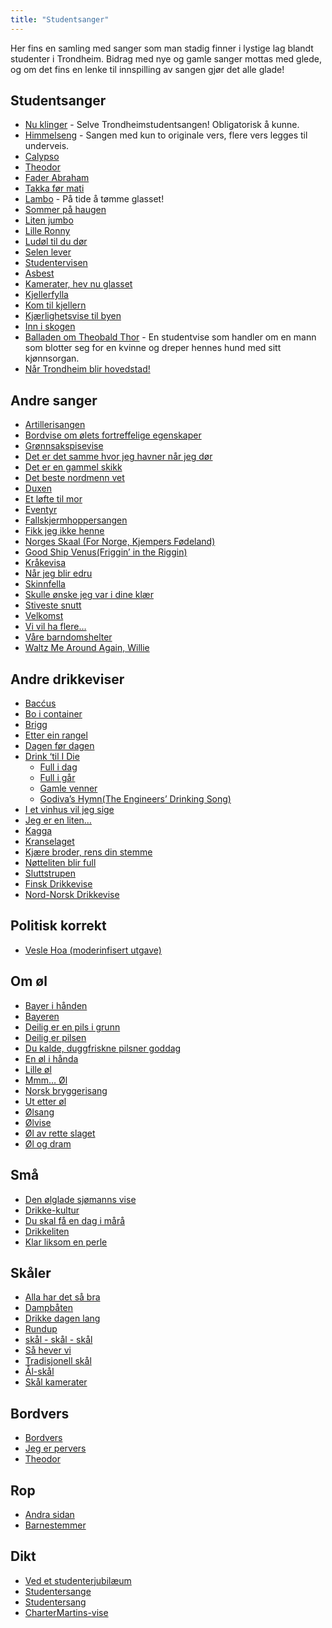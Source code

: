 ```yaml
---
title: "Studentsanger"
---
```


Her fins en samling med sanger som man stadig finner i lystige lag blandt studenter i Trondheim. Bidrag med nye og gamle sanger mottas med glede, og om det fins en lenke til innspilling av sangen gjør det alle glade!

Studentsanger
----------------

-  [Nu klinger](/info/sosialt-og-okonomisk/studentsanger/nu-klinger-igjennom/) - Selve Trondheimstudentsangen! Obligatorisk å kunne.
- [Himmelseng](/info/sosialt-og-okonomisk/studentsanger/himmelseng/) - Sangen med kun to originale vers, flere vers legges til underveis.
-   [Calypso](/info/sosialt-og-okonomisk/studentsanger/calypso/)
-   [Theodor](/info/sosialt-og-okonomisk/studentsanger/theodor/)
-   [Fader Abraham](/info/sosialt-og-okonomisk/studentsanger/faderabraham/)
-   [Takka før mati](/info/sosialt-og-okonomisk/studentsanger/takkaformati/)
-   [Lambo](/info/sosialt-og-okonomisk/studentsanger/lambo/) - På tide å tømme glasset!
-   [Sommer på haugen](/info/sosialt-og-okonomisk/studentsanger/sommerpahaugen/)
-   [Liten jumbo](/info/sosialt-og-okonomisk/studentsanger/litenjumbo/)
-   [Lille Ronny](/info/sosialt-og-okonomisk/studentsanger/lilleronny/)
-   [Ludøl til du dør](/info/sosialt-og-okonomisk/studentsanger/ldoltildudor/)
-   [Selen lever](/info/sosialt-og-okonomisk/studentsanger/selenlever/)
-   [Studentervisen](/info/sosialt-og-okonomisk/studentsanger/studentervisen/)
-   [Asbest](/info/sosialt-og-okonomisk/studentsanger/asbest/)
-   [Kamerater, hev nu glasset](/info/sosialt-og-okonomisk/studentsanger/kamerater/)
-   [Kjellerfylla](/info/sosialt-og-okonomisk/studentsanger/kjellerfylla/)
-   [Kom til kjellern](/info/sosialt-og-okonomisk/studentsanger/komtilkjellern/)
-   [Kjærlighetsvise til byen](/info/sosialt-og-okonomisk/studentsanger/kjarlighettilbyen/)
-   [Inn i skogen](/info/sosialt-og-okonomisk/studentsanger/inniskogen/)
-   [Balladen om Theobald Thor](/info/sosialt-og-okonomisk/studentsanger/theobald/) - En studentvise som handler om en
    mann som blotter seg for en kvinne og dreper hennes hund med sitt
    kjønnsorgan.
-   [Når Trondheim blir hovedstad!](/info/sosialt-og-okonomisk/studentsanger/nar-trondheim-blir-hovedstad)

Andre sanger
------------

-   [Artillerisangen](/info/sosialt-og-okonomisk/studentsanger/artillerisangen/)
-   [Bordvise om ølets fortreffelige egenskaper](/info/sosialt-og-okonomisk/studentsanger/bordvise/)
-   [Grønnsakspisevise](/info/sosialt-og-okonomisk/studentsanger/gronnsakspisevise/)
-   [Det er det samme
    hvor jeg havner når jeg dør](/info/sosialt-og-okonomisk/studentsanger/naarjegdor/)
-   [Det er en gammel skikk](/info/sosialt-og-okonomisk/studentsanger/gammelskikk/)
-   [Det beste nordmenn vet](/info/sosialt-og-okonomisk/studentsanger/nordmenn/)
-   [Duxen](/info/sosialt-og-okonomisk/studentsanger/duxen/)
-   [Et løfte til mor](/info/sosialt-og-okonomisk/studentsanger/loftetilmor/)
-   [Eventyr](/info/sosialt-og-okonomisk/studentsanger/eventyr/)
-   [Fallskjermhoppersangen](/info/sosialt-og-okonomisk/studentsanger/fallskjermhopperen/)
-   [Fikk jeg ikke henne](/info/sosialt-og-okonomisk/studentsanger/fikkjegikkehenne/)
-   [Norges Skaal (For Norge, Kjempers
    Fødeland)](/info/sosialt-og-okonomisk/studentsanger/fornorge/)
-   [Good Ship Venus(Friggin’ in the Riggin)](/info/sosialt-og-okonomisk/studentsanger/shipvenus/)
-   [Kråkevisa](/info/sosialt-og-okonomisk/studentsanger/kraka/)
-   [Når jeg blir edru](/info/sosialt-og-okonomisk/studentsanger/edru/)
-   [Skinnfella](/info/sosialt-og-okonomisk/studentsanger/skinnfella/)
-   [Skulle ønske jeg var i dine
    klær](/info/sosialt-og-okonomisk/studentsanger/idineklar/)
-   [Stiveste snutt](/info/sosialt-og-okonomisk/studentsanger/stivestesnutt/)
-   [Velkomst](/info/sosialt-og-okonomisk/studentsanger/velkomst/)
-   [Vi vil ha flere…](/info/sosialt-og-okonomisk/studentsanger/flere/)
-   [Våre barndomshelter](/info/sosialt-og-okonomisk/studentsanger/barndomshelter/)
-   [Waltz Me Around Again, Willie](/info/sosialt-og-okonomisk/studentsanger/willie/)

Andre drikkeviser
-----------------

-   [Bacćus](/info/sosialt-og-okonomisk/studentsanger/baccus/)
-   [Bo i container](/info/sosialt-og-okonomisk/studentsanger/container/)
-   [Brigg](/info/sosialt-og-okonomisk/studentsanger/brigg/)
-   [Etter ein rangel](/info/sosialt-og-okonomisk/studentsanger/rangel/)
-   [Dagen før dagen](/info/sosialt-og-okonomisk/studentsanger/dagenfordagen/)
-   [Drink ‘til I Die](/info/sosialt-og-okonomisk/studentsanger/drinktilidie/) 
    * [Full i dag](/info/sosialt-og-okonomisk/studentsanger/fullidag/)
    * [Full i går](/info/sosialt-og-okonomisk/studentsanger/fulligar/)  
    * [Gamle venner](/info/sosialt-og-okonomisk/studentsanger/gamlevenner/)  
    * [Godiva’s Hymn(The Engineers’ Drinking Song)](/info/sosialt-og-okonomisk/studentsanger/godivashymn/)
-   [I et vinhus vil jeg sige](/info/sosialt-og-okonomisk/studentsanger/vinhus/)
-   [Jeg er en liten…](/info/sosialt-og-okonomisk/studentsanger/jegerliten/)
-   [Kagga](/info/sosialt-og-okonomisk/studentsanger/kagga/)
-   [Kranselaget](/info/sosialt-og-okonomisk/studentsanger/kranselaget/)
-   [Kjære broder, rens din stemme](/info/sosialt-og-okonomisk/studentsanger/rensdinstemme/)
-   [Nøtteliten blir full](/info/sosialt-og-okonomisk/studentsanger/notteliten/)
-   [Sluttstrupen](/info/sosialt-og-okonomisk/studentsanger/sluttstrupen/)
-   [Finsk Drikkevise](/info/sosialt-og-okonomisk/studentsanger/finskdrikkevise/)
-   [Nord-Norsk Drikkevise](/info/sosialt-og-okonomisk/studentsanger/nordnorskdrikkevise/)

Politisk korrekt
----------------

-   [Vesle Hoa (moderinfisert utgave)](/info/sosialt-og-okonomisk/studentsanger/veslehoa/)

Om øl
-----

-   [Bayer i hånden](/info/sosialt-og-okonomisk/studentsanger/bayer/)
-   [Bayeren](/info/sosialt-og-okonomisk/studentsanger/bayeren/)
-   [Deilig er en pils i grunn](/info/sosialt-og-okonomisk/studentsanger/deiligpils/)
-   [Deilig er pilsen](/info/sosialt-og-okonomisk/studentsanger/deiligerpilsen/)
-   [Du kalde, duggfriskne pilsner goddag](/info/sosialt-og-okonomisk/studentsanger/pilsner/)
-   [En øl i hånda](/info/sosialt-og-okonomisk/studentsanger/en-ol-i-handa/)  
-   [Lille øl](/info/sosialt-og-okonomisk/studentsanger/lilleol/)
-   [Mmm… Øl](/info/sosialt-og-okonomisk/studentsanger/mmol/)
-   [Norsk bryggerisang](/info/sosialt-og-okonomisk/studentsanger/bryggerisang/)
-   [Ut etter øl](/info/sosialt-og-okonomisk/studentsanger/uteetterol/)
-   [Ølsang](/info/sosialt-og-okonomisk/studentsanger/olsangen/)
-   [Ølvise](/info/sosialt-og-okonomisk/studentsanger/olvise/)
-   [Øl av rette slaget](/info/sosialt-og-okonomisk/studentsanger/olavretteslag/)
-   [Øl og dram](/info/sosialt-og-okonomisk/studentsanger/ologdram/)

Små
---

-   [Den ølglade sjømanns vise](/info/sosialt-og-okonomisk/studentsanger/olgladesjomann/)
-   [Drikke-kultur](/info/sosialt-og-okonomisk/studentsanger/drikkekultur/)
-   [Du skal få en dag i mårå](/info/sosialt-og-okonomisk/studentsanger/endag/)
-   [Drikkeliten](/info/sosialt-og-okonomisk/studentsanger/drikkeliten/)
-   [Klar liksom en perle](/info/sosialt-og-okonomisk/studentsanger/perle/)

Skåler
------

-   [Alla har det så bra](/info/sosialt-og-okonomisk/studentsanger/sabra/)
-   [Dampbåten](/info/sosialt-og-okonomisk/studentsanger/dampbaaten)
-   [Drikke dagen lang](/info/sosialt-og-okonomisk/studentsanger/drikkedagenlang/)
-   [Rundup](/info/sosialt-og-okonomisk/studentsanger/rundup/)
-   [skål - skål - skål](/info/sosialt-og-okonomisk/studentsanger/skaal/)
-   [Så hever vi](/info/sosialt-og-okonomisk/studentsanger/hevervi/)
-   [Tradisjonell skål](/info/sosialt-og-okonomisk/studentsanger/tradisjonellskaal/)
-   [Ål-skål](/info/sosialt-og-okonomisk/studentsanger/aalskaal/)
-   [Skål kamerater](/info/sosialt-og-okonomisk/studentsanger/skaalkamerater/)

Bordvers
--------

-   [Bordvers](/info/sosialt-og-okonomisk/studentsanger/bordvers/)
-   [Jeg er pervers](/info/sosialt-og-okonomisk/studentsanger/pervers/)
-   [Theodor](/info/sosialt-og-okonomisk/studentsanger/theodor/)

Rop
---

-   [Andra sidan](/info/sosialt-og-okonomisk/studentsanger/andrasidan/)
-   [Barnestemmer](/info/sosialt-og-okonomisk/studentsanger/barnestemmer/)

Dikt
----

-   [Ved et studenterjubilæum](/info/sosialt-og-okonomisk/studentsanger/studenterjubileum/)
-   [Studentersange](/info/sosialt-og-okonomisk/studentsanger/studentersange/)
-   [Studentersang](/info/sosialt-og-okonomisk/studentsanger/studentersang/)  
-   [CharterMartins-vise](/info/sosialt-og-okonomisk/studentsanger/chartermartinssang/)